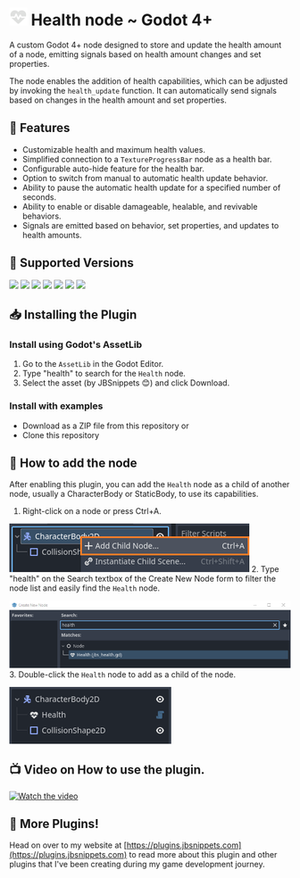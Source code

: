 # <img src="https://raw.githubusercontent.com/JBSnippets/godot4-health/main/jbs_health_node_128.png" width="32" height="32" /> Health node ~ Godot 4+
A custom Godot 4+ node designed to store and update the health amount of a node, emitting signals based on health amount changes and set properties.

The node enables the addition of health capabilities, which can be adjusted by invoking the `health_update` function. It can automatically send signals based on changes in the health amount and set properties.

## 🧬 Features
- Customizable health and maximum health values.
- Simplified connection to a `TextureProgressBar` node as a health bar.
- Configurable auto-hide feature for the health bar.
- Option to switch from manual to automatic health update behavior.
- Ability to pause the automatic health update for a specified number of seconds.
- Ability to enable or disable damageable, healable, and revivable behaviors.
- Signals are emitted based on behavior, set properties, and updates to health amounts.

## 💽 Supported Versions
<img src="https://img.shields.io/badge/Godot-v4.1.1-%23478cbf?logo=godot-engine&logoColor=cyian&color=blue"> <img src="https://img.shields.io/badge/Godot-v4.1.2-%23478cbf?logo=godot-engine&logoColor=cyian&color=blue"> <img src="https://img.shields.io/badge/Godot-v4.1.3-%23478cbf?logo=godot-engine&logoColor=cyian&color=blue"> <img src="https://img.shields.io/badge/Godot-v4.1.4-%23478cbf?logo=godot-engine&logoColor=cyian&color=blue"> <img src="https://img.shields.io/badge/Godot-v4.2.0-%23478cbf?logo=godot-engine&logoColor=cyian&color=blue"> <img src="https://img.shields.io/badge/Godot-v4.2.1-%23478cbf?logo=godot-engine&logoColor=cyian&color=blue"> <img src="https://img.shields.io/badge/Godot-v4.2.2-%23478cbf?logo=godot-engine&logoColor=cyian&color=blue">

## 📥 Installing the Plugin
### Install using Godot's AssetLib

1. Go to the `AssetLib` in the Godot Editor.
1. Type "health" to search for the `Health` node.
1. Select the asset (by JBSnippets 😊) and click Download.

### Install with examples

- Download as a ZIP file from this repository or
- Clone this repository

## 🚀 How to add the node
After enabling this plugin, you can add the `Health` node as a child of another node, usually a CharacterBody or StaticBody, to use its capabilities.

1. Right-click on a node or press Ctrl+A.

![Add Node](https://github.com/JBSnippets/godot4-health/blob/main/assets/add_node0.png)
2. Type "health" on the Search textbox of the Create New Node form to filter the node list and easily find the `Health` node.

![Add Node](https://github.com/JBSnippets/godot4-health/blob/main/assets/add_node1.png)
3. Double-click the `Health` node to add as a child of the node.

![Add Node](https://github.com/JBSnippets/godot4-health/blob/main/assets/add_node2.png)

## 📺 Video on How to use the plugin.
[![Watch the video](https://github.com/JBSnippets/godot4-health/blob/main/assets/JBSnippets_YT_Thumbnail_3.png)](https://www.youtube.com/watch?v=sRxTSfMPaKg)

## 📡 More Plugins!
Head on over to my website at [https://plugins.jbsnippets.com](https://plugins.jbsnippets.com) to read more about this plugin and other plugins that I've been creating during my game development journey.
